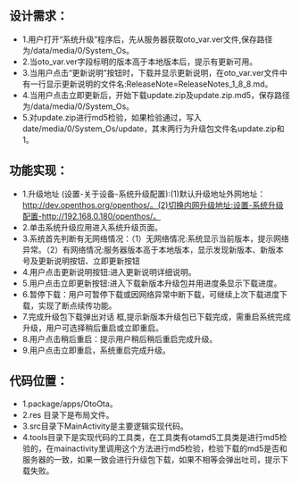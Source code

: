 ## 设计需求：  

  - 1.用户打开“系统升级”程序后，先从服务器获取oto_var.ver文件,保存路径为/data/media/0/System_Os。
  - 2.当oto_var.ver字段标明的版本高于本地版本后，提示有更新可用。
  - 3.当用户点击“更新说明”按钮时，下载并显示更新说明，在oto_var.ver文件中有一行显示更新说明的文件名:ReleaseNote=ReleaseNotes_1_8_8.md。
  - 4.当用户点击立即更新后，开始下载update.zip及update.zip.md5，保存路径为/data/media/0/System_Os。
  - 5.对update.zip进行md5检验，如果检验通过，写入date/media/0/System_Os/update，其末两行为升级包文件名update.zip和1。


## 功能实现：

  - 1.升级地址 (设置-关于设备-系统升级配置):(1)默认升级地址外网地址：http://dev.openthos.org/openthos/。(2)切换内网升级地址:设置-系统升级配置-http://192.168.0.180/openthos/。
  - 2.单击系统升级应用进入系统升级页面。
  - 3.系统首先判断有无网络情况：（1）无网络情况:系统显示当前版本，提示网络异常。（2）有网络情况:服务器版本高于本地版本，显示发现新版本、新版本号及更新说明按钮、立即更新按钮
  - 4.用户点击更新说明按钮:进入更新说明详细说明。
  - 5.用户点击立即更新按钮:进入下载新版本升级包并用进度条显示下载进度。 
  - 6.暂停下载：用户可暂停下载或因网络异常中断下载，可继续上次下载进度下载，实现了断点续传功能。 
  - 7.完成升级包下载弹出对话 框,提示新版本升级包已下载完成，需重启系统完成升级，用户可选择稍后重启或立即重启。 
  - 8.用户点击稍后重启：提示用户稍后稍后重启完成升级。
  - 9.用户点击立即重启，系统重启完成升级。


## 代码位置：

  - 1.package/apps/OtoOta。
  - 2.res 目录下是布局文件。
  - 3.src目录下MainActivity是主要逻辑实现代码。
  - 4.tools目录下是实现代码的工具类，在工具类有otamd5工具类是进行md5检验的，在mainactivity里调用这个方法进行md5检验，检验下载的md5是否和服务器的一致，如果一致会进行升级包下载，如果不相等会弹出吐司，提示下载失败。
